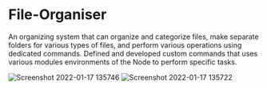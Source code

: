 # File-Organiser
An organizing system that can organize and categorize files, make separate folders for various types of files, and perform various operations using dedicated commands.
Defined and developed custom commands that uses various modules environments of the Node to perform specific tasks.

![Screenshot 2022-01-17 135746](https://user-images.githubusercontent.com/68935890/149734071-4faafd5c-5aff-45d3-8065-03062f2b9095.png)
![Screenshot 2022-01-17 135722](https://user-images.githubusercontent.com/68935890/149734095-3011fcd6-f4e9-4d4b-91cd-0c0de3c9d41e.png)


